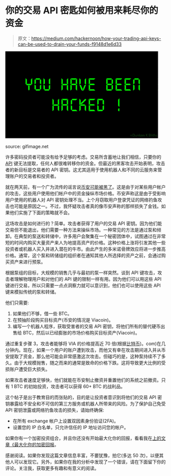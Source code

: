 # 你的交易 API 密匙如何被用来耗尽你的资金

> 原文：<https://medium.com/hackernoon/how-your-trading-api-keys-can-be-used-to-drain-your-funds-f9148d1e6d33>

![](img/8d6d660a4babc46fece9723250941095.png)

source: gifimage.net

许多密码投资者可能没有给予足够的考虑。交易所含蓄地让我们相信，只要你的 [API](https://hackernoon.com/tagged/api) 键无法提取，任何人都很难转移你的资金。但最近的黑客攻击开始表明，攻击者的新目标是交易者的 API 密钥。这尤其适用于使用机器人和不同的云服务来管理账户的交易者和投资者。

就在两天前，有一个广为流传的谣言说[币安可能被黑了](https://thenextweb.com/hardfork/2018/03/07/binance-accidentally-selling-users-cryptocurrency-bitcoin/)。这是由于对某些用户帐户的攻击，这些用户使用他们帐户中的资金操纵市场价格。币安声称这是由于受影响用户使用的机器人对 API 密钥处理不当。上个月窃取用户登录凭证的网络钓鱼攻击也可能是原因之一。不过，我怀疑攻击者真的像币安声称的那样损失了金钱。如果他们实施了下面的策略就不会。

这场攻击是如何进行的？简单。攻击者获得了用户的交易 API 密钥。因为他们能交易但不能退出，他们需要一种方法来操纵市场。一种常见的方法是通过泵和倾卸。在典型的泵送和转储中，许多用户会聚集在一个秘密团体中，试图通过在非常短的时间内购买大量资产来人为地提高资产的价格。这种价格上涨将引发其他一些投资者或机器人买入并进入潜在的牛市。由此产生的多米诺骨牌效应将进一步推高价格。通常，这个泵和转储组的组织者在通知其他人所选择的资产之前，会通过购买资产来进行预泵。

根据泵组的目标，大规模的销售几乎与最初的泵一样突然。谈到 API 键攻击，攻击者理解物理用户和对他们的 API 键的限制一样有用。因为他们可以用这些 API 键进行交易，所以只需要一点点洞察力就可以意识到，他们也可以使用这些 API 键来模拟传统的泵和转储。

他们只需要:

1.  如果他们不够，借一些 BTC。
2.  在预抽阶段购买目标资产(币安的情况是 Viacoin)。
3.  编写一个机器人程序，获取受害者的交易 API 密钥，将他们所有的替代硬币出售给 BTC，然后以已经膨胀的市场价格购买目标资产(Viacoin)。

通过重复步骤 3，攻击者能够将 VIA 的价格提高近 70 倍(根据[比特币](https://hackernoon.com/tagged/bitcoin))。com)在几分钟内。现在，如果一个用户的账户遭到攻击，而他又有幸在攻击期间进入并从币安提取了资金，那么他可能会非常感激这次攻击。但碰巧的是，这种泵持续不了多久。由于大规模抛售，随之而来的通常是致命的价格下跌。这将导致更大比例的受损账户遭受巨大损失。

如果攻击者速度足够快，他们就能在币安制止撤资并重置他们的系统之前撤资。只有 1 BTC 的初始投资，攻击者可以获得 60+ BTC 的战利品。

这个帖子是出于教育目的而张贴的，目的是让投资者意识到将他们的交易 API 密钥暴露给不安全和不可信的第三方服务或机器人所带来的风险。为了保护自己免受 API 密钥泄露或网络钓鱼攻击的损失，请始终确保:

*   在所有 exchange 帐户上设置双因素身份验证(2FA)。
*   设置您的 IP 白名单，只允许信任的 IP 地址访问您的帐户。

如果你有一个加密投资组合，并且你还没有开始最大化你的回报，看看我在[上的文章《最大化你的加密回报](https://hackernoon.com/the-simple-strategy-that-will-help-you-beat-the-crypto-market-this-year-5eecdfa7d6e7)。

感谢阅读。如果你发现这篇文章信息丰富，不要犹豫，拍它(多达 50 次)，以便其他人可以发现它。另外，如果你在我的分析中发现了一个错误，请在下面留下你的评论。关注我，获取更多有趣和有意义的阅读。